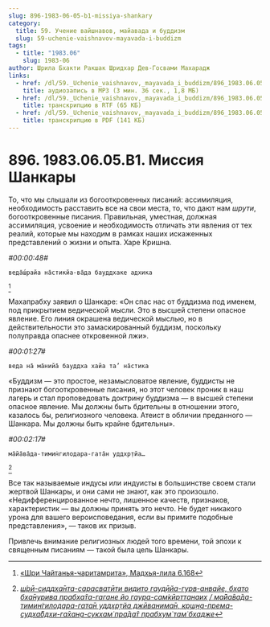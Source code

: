 ```yaml
---
slug: 896-1983-06-05-b1-missiya-shankary
category:
  title: 59. Учение вайшнавов, майавада и буддизм
  slug: 59-uchenie-vaishnavov-mayavada-i-buddizm
tags:
  - title: "1983.06"
    slug: 1983-06
author: Шрила Бхакти Ракшак Шридхар Дев-Госвами Махарадж
links:
  - href: /dl/59._Uchenie_vaishnavov,_mayavada_i_buddizm/896_1983.06.05.B1_SridharMj_Missita_Shankary.mp3
    title: аудиозапись в MP3 (3 мин. 36 сек., 1,8 МБ)
  - href: /dl/59._Uchenie_vaishnavov,_mayavada_i_buddizm/896_1983.06.05.B1_SridharMj_Missita_Shankary.rtf
    title: транскрипцию в RTF (65 КБ)
  - href: /dl/59._Uchenie_vaishnavov,_mayavada_i_buddizm/896_1983.06.05.B1_SridharMj_Missita_Shankary.pdf
    title: транскрипцию в PDF (141 КБ)
---
```


# 896. 1983.06.05.B1. Миссия Шанкары

То, что мы слышали из богооткровенных писаний: ассимиляция, необходимость расставить все на свои места, то, что дают нам *шрути*, богооткровенные писания. Правильная, уместная, должная ассимиляция, усвоение и необходимость отличать эти явления от тех реалий, которые мы находим в рамках наших искаженных представлений о жизни и опыта. Харе Кришна.

*#00:00:48#*

    веда̄ш́райа на̄стикйа-ва̄да бауддхаке адхика
[^_ftn1]

Махапрабху заявил о Шанкаре: «Он спас нас от буддизма под именем, под прикрытием ведической мысли. Это в высшей степени опасное явление. Его линия окрашена ведической мыслью, но в действительности это замаскированный буддизм, поскольку полуправда опаснее откровенной лжи».

*#00:01:27#*

    веда на̄ ма̄нийа̄ бауддха хайа та’ на̄стика

«Буддизм — это простое, незамысловатое явление, буддисты не признают богооткровенные писания, но этот человек проник в наш лагерь и стал проповедовать доктрину буддизма — в высшей степени опасное явление. Мы должны быть бдительны в отношении этого, казалось бы, религиозного человека. Атеист в обличии преданного — Шанкара. Мы должны быть крайне бдительны».

*#00:02:17#*

    ма̄йа̄ва̄да-тимин̇гилодара-гата̄н уддхр̣тйа…
[^_ftn2]

Все так называемые индусы или индуисты в большинстве своем стали жертвой Шанкары, и они сами не знают, как это произошло. «Недифференцированное нечто, лишенное качеств, признаков, характеристик — вы должны принять это нечто. Не будет никакого урона для вашего вероисповедания, если вы примите подобные представления», — таков их призыв.

Привлечь внимание религиозных людей того времени, той эпохи к священным писаниям — такой была цель Шанкары.



[^_ftn1]: [«Шри Чайтанья-чаритамрита», Мадхья-лила 6.168](../notes/shri-chajtanya-charitamrita-madhya-lila/shri-chajtanya-charitamrita-madhya-lila-6-168.md)

[^_ftn2]: [*ш́рӣ-сиддха̄нта-сарасватӣти видито гауд̣ӣйа-гурв-анвайе, бхато бха̄нурива прабха̄та-гагане йо гаура-сам̇кӣрттанаих̣ / ма̄йа̄ва̄да-тимин̇гилодара-гата̄н уддхр̣тйа джӣванима̄н, кр̣ш̣н̣а-према-судха̄бдхи-га̄хан̣а-сукхам̇ пра̄да̄т прабхум̇ там̇ бхадже*](../notes/shloka/shrjo-siddhanta-sarasvatjoti-vidito-gaudjoja.md)
